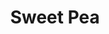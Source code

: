 ---
templateKey: blog-post
featuredpost: false
featuredimage: /assets/Sweet_Pea.png
title: Sweet Pea
description: Forage
testfield: 804
---